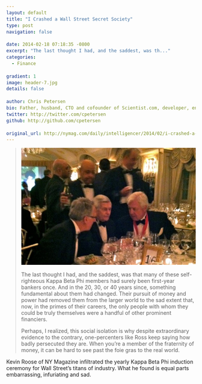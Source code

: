 ```yaml
---
layout: default
title: "I Crashed a Wall Street Secret Society"
type: post
navigation: false

date: 2014-02-18 07:18:35 -0800
excerpt: "The last thought I had, and the saddest, was th..."
categories:
  - Finance

gradient: 1
image: header-7.jpg
details: false

author: Chris Petersen
bio: Father, husband, CTO and cofounder of Scientist.com, developer, entrepreneur and technologist.
twitter: http://twitter.com/cpetersen
github: http://github.com/cpetersen

original_url: http://nymag.com/daily/intelligencer/2014/02/i-crashed-a-wall-street-secret-society.html
---
```





 >   ![a_560x375.jpg](/assets/import/3a1def8a2c6ede63eaac4d6f359ab8df.jpg)  
 >
 >  The last thought I had, and the saddest, was that many of these self-righteous Kappa Beta Phi members had surely been first-year bankers once. And in the 20, 30, or 40 years since, something fundamental about them had changed. Their pursuit of money and power had removed them from the larger world to the sad extent that, now, in the primes of their careers, the only people with whom they could be truly themselves were a handful of other prominent financiers.
 >
 >  Perhaps, I realized, this social isolation is why despite extraordinary evidence to the contrary, one-percenters like Ross keep saying how badly persecuted they are. When you’re a member of the fraternity of money, it can be hard to see past the foie gras to the real world.

 Kevin Roose of NY Magazine infiltrated the yearly Kappa Beta Phi induction ceremony for Wall Street’s titans of industry. What he found is equal parts embarrassing, infuriating and sad.
